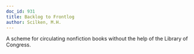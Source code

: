 ```yaml
---
doc_id: 931
title: Backlog to Frontlog
author: Scilken, M.H.
---
```


A scheme for circulating nonfiction books without the help of the Library of
Congress.